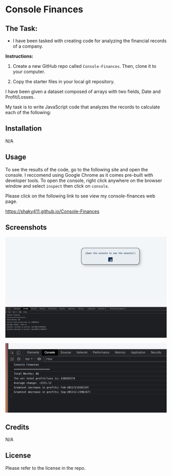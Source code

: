 # Console Finances

## The Task:

* I have been tasked with creating code for analyzing the financial records of a company.

**Instructions:**

1. Create a new GitHub repo called `Console-Finances`. Then, clone it to your computer.

2. Copy the starter files in your local git repository.
   
I have been given a dataset composed of arrays with two fields, Date and Profit/Losses.

My task is to write JavaScript code that analyzes the records to calculate each of the following:

## Installation

N/A

## Usage

To see the results of the code, go to the following site and open the console. I reccomend using Google Chrome as it comes pre-built with developer tools. To open the console, right click anywhere on the browser window and select `inspect` then click on `console`.

Please click on the following link to see view my console-finances web page.

https://shaky411.github.io/Console-Finances


## Screenshots

![Alt text](Images/SCR-20230301-cw3.png)

![Alt text](Images/SCR-20230301-cw7.png)

## Credits

N/A

## License

Please refer to the license in the repo.
